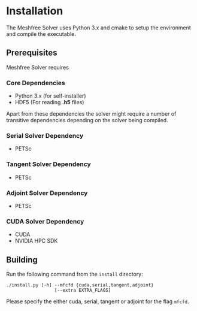 # Installation
The Meshfree Solver uses Python 3.x and cmake to setup the environment and compile the executable. 

## Prerequisites
Meshfree Solver requires

### Core Dependencies
* Python 3.x (for self-installer)
* HDF5 (For reading **.h5** files)

Apart from these dependencies the solver might require a number of transitive dependencies depending on the solver being compiled.

### Serial Solver Dependency
* PETSc

### Tangent Solver Dependency
* PETSc

### Adjoint Solver Dependency
* PETSc

### CUDA Solver Dependency
* CUDA
* NVIDIA HPC SDK

## Building
Run the following command from the `install` directory:

```
./install.py [-h] --mfcfd {cuda,serial,tangent,adjoint}
                  [--extra EXTRA_FLAGS]
```

Please specify the either cuda, serial, tangent or adjoint for the flag `mfcfd`.

